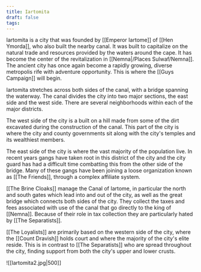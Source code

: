 ```yaml
---
title: Iartomita
draft: false
tags:
---
```

Iartomita is a city that was founded by [[Emperor Iartome]] of [[Hen Ymorda]], who also built the nearby canal. It was built to capitalize on the natural trade and resources provided by the waters around the cape. It has become the center of the revitalization in [[Nemna|/Places Sulwaf/Nemna]]. The ancient city has once again become a rapidly growing, diverse metropolis rife with adventure opportunity. This is where the [[Guys Campaign]] will begin.

Iartomita stretches across both sides of the canal, with a bridge spanning the waterway. The canal divides the city into two major sections, the east side and the west side. There are several neighborhoods within each of the major districts. 

The west side of the city is a built on a hill made from some of the dirt excavated during the construction of the canal. This part of the city is where the city and county governments sit along with the city's temples and its wealthiest members. 

The east side of the city is where the vast majority of the population live. In recent years gangs have taken root in this district of the city and the city guard has had a difficult time combatting this from the other side of the bridge. Many of these gangs have been joining a loose organization known as [[The Friends]], through a complex affiliate system. 

[[The Brine Cloaks]] manage the Canal of Iartome, in particular the north and south gates which lead into and out of the city, as well as the great bridge which connects both sides of the city. They collect the taxes and fees associated with use of the canal that go directly to the king of [[Nemna]]. Because of their role in tax collection they are particularly hated by [[The Separatists]]. 

[[The Loyalists]] are primarily based on the western side of the city, where the [[Count Dravish]] holds court and where the majority of the city's elite reside. This is in contrast to [[The Separatists]] who are spread throughout the city, finding support from both the city's upper and lower crusts. 





![[Iartomita2.jpg|500]]